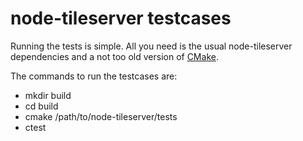 # node-tileserver testcases

Running the tests is simple. All you need is the usual node-tileserver dependencies
and a not too old version of [CMake](http://www.cmake.org).

The commands to run the testcases are:

 * mkdir build
 * cd build
 * cmake /path/to/node-tileserver/tests
 * ctest
